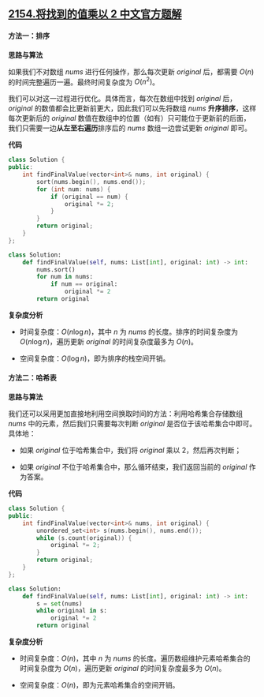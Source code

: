 ## [2154.将找到的值乘以 2 中文官方题解](https://leetcode.cn/problems/keep-multiplying-found-values-by-two/solutions/100000/jiang-zhao-dao-de-zhi-cheng-yi-2-by-leet-blv4)
#### 方法一：排序

**思路与算法**

如果我们不对数组 $\textit{nums}$ 进行任何操作，那么每次更新 $\textit{original}$ 后，都需要 $O(n)$ 的时间完整遍历一遍。最终时间复杂度为 $O(n^2)$。

我们可以对这一过程进行优化。具体而言，每次在数组中找到 $\textit{original}$ 后，$\textit{original}$ 的数值都会比更新前更大，因此我们可以先将数组 $\textit{nums}$ **升序排序**，这样每次更新后的 $\textit{original}$ 数值在数组中的位置（如有）只可能位于更新前的后面，我们只需要一边**从左至右遍历**排序后的 $\textit{nums}$ 数组一边尝试更新 $\textit{original}$ 即可。

**代码**

```C++ [sol1-C++]
class Solution {
public:
    int findFinalValue(vector<int>& nums, int original) {
        sort(nums.begin(), nums.end());
        for (int num: nums) {
            if (original == num) {
                original *= 2;
            }
        }
        return original;
    }
};
```


```Python [sol1-Python3]
class Solution:
    def findFinalValue(self, nums: List[int], original: int) -> int:
        nums.sort()
        for num in nums:
            if num == original:
                original *= 2
        return original
```


**复杂度分析**

- 时间复杂度：$O(n \log n)$，其中 $n$ 为 $\textit{nums}$ 的长度。排序的时间复杂度为 $O(n \log n)$，遍历更新 $\textit{original}$ 的时间复杂度最多为 $O(n)$。

- 空间复杂度：$O(\log n)$，即为排序的栈空间开销。


#### 方法二：哈希表

**思路与算法**

我们还可以采用更加直接地利用空间换取时间的方法：利用哈希集合存储数组 $\textit{nums}$ 中的元素，然后我们只需要每次判断 $\textit{original}$ 是否位于该哈希集合中即可。具体地：

- 如果 $\textit{original}$ 位于哈希集合中，我们将 $\textit{original}$ 乘以 $2$，然后再次判断；

- 如果 $\textit{original}$ 不位于哈希集合中，那么循环结束，我们返回当前的 $\textit{original}$ 作为答案。

**代码**

```C++ [sol1-C++]
class Solution {
public:
    int findFinalValue(vector<int>& nums, int original) {
        unordered_set<int> s(nums.begin(), nums.end());
        while (s.count(original)) {
            original *= 2;
        }
        return original;
    }
};
```


```Python [sol1-Python3]
class Solution:
    def findFinalValue(self, nums: List[int], original: int) -> int:
        s = set(nums)
        while original in s:
            original *= 2
        return original
```


**复杂度分析**

- 时间复杂度：$O(n)$，其中 $n$ 为 $\textit{nums}$ 的长度。遍历数组维护元素哈希集合的时间复杂度为 $O(n)$，遍历更新 $\textit{original}$ 的时间复杂度最多为 $O(n)$。

- 空间复杂度：$O(n)$，即为元素哈希集合的空间开销。